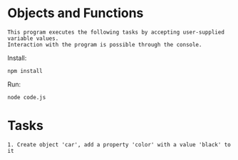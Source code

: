 # Objects and Functions
```
This program executes the following tasks by accepting user-supplied variable values.
Interaction with the program is possible through the console.
```
Install:
```
npm install
```
Run:
```
node code.js
```

# Tasks
```
1. Create object 'car', add a property 'color' with a value 'black' to it
```
